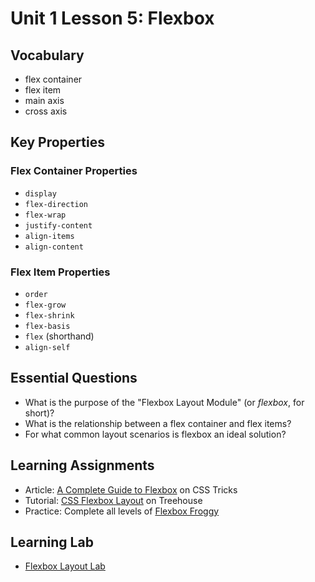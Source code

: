 # Unit 1 Lesson 5: Flexbox

## Vocabulary
* flex container
* flex item
* main axis
* cross axis

## Key Properties
### Flex Container Properties
* `display`
* `flex-direction`
* `flex-wrap`
* `justify-content`
* `align-items`
* `align-content`

### Flex Item Properties
* `order`
* `flex-grow`
* `flex-shrink`
* `flex-basis`
* `flex` (shorthand)
* `align-self`

## Essential Questions
* What is the purpose of the "Flexbox Layout Module" (or _flexbox_, for short)?
* What is the relationship between a flex container and flex items?
* For what common layout scenarios is flexbox an ideal solution?

## Learning Assignments
* Article: [A Complete Guide to Flexbox](https://css-tricks.com/snippets/css/a-guide-to-flexbox/) on CSS Tricks
* Tutorial: [CSS Flexbox Layout](https://teamtreehouse.com/library/css-flexbox-layout) on Treehouse
* Practice: Complete all levels of [Flexbox Froggy](https://flexboxfroggy.com/)

## Learning Lab
* [Flexbox Layout Lab](https://github.com/The-Marcy-Lab-School/flexbox-layout-lab)
